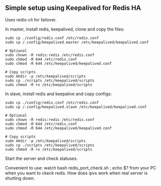 ## Simple setup using Keepalived for Redis HA ##

Uses redis-cli for failover.


In master, install redis, keepalived, clone and copy the files:

```
sudo cp ./config/redis.conf /etc/redis.conf
sudo cp /.config/keepalived.master /etc/keepalived/keepalived.conf

# Optional
sudo chown -R redis:redis /etc/redis.conf
sudo chmod -R 644 /etc/redis.conf
sudo chmod -R 644 /etc/keepalived/keepalived.conf

# Copy scripts
sudo mkdir -p /etc/keepalived/scripts
sudo cp ./scripts /etc/keepalived/scripts
sudo chmod -R +x /etc/keepalived/scripts

```


In slave, install redis and keepalive and copy configs:

```
sudo cp ./config/redis.conf /etc/redis.conf
sudo cp /.config/keepalived.slave /etc/keepalived/keepalived.conf

# Optional
sudo chown -R redis:redis /etc/redis.conf
sudo chmod -R 644 /etc/redis.conf
sudo chmod -R 644 /etc/keepalived/keepalived.conf

# Copy scripts
sudo mkdir -p /etc/keepalived/scripts
sudo cp ./scripts /etc/keepalived/scripts
sudo chmod -R +x /etc/keepalived/scripts

```

Start the server and check statuses.

Сonvenient to use:
watch bash redis_port_check.sh <IP> <PORT> ; echo $?
from your PC when you want to ckeck redis. 
How does ipvs work when real server is shutting down.
